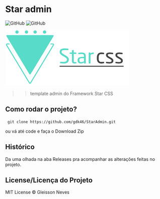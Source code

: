 # Star admin

![GitHub](https://img.shields.io/badge/License-MIT-blue) ![GitHub](https://img.shields.io/badge/Version-1.0.0-blue)

<p style="text-align:center;">

![logo](assets/img/icon/star-css1.png)
</p>

>> template admin do Framework Star CSS

## Como rodar o projeto? ##

` 
    git clone https://github.com/gdk46/StarAdmin.git
`

ou vá até code e faça o Download Zip

## Histórico ##

Da uma olhada na aba Releases pra acompanhar as alterações feitas no projeto.


## License/Licença do Projeto #
MIT License © Gleisson Neves